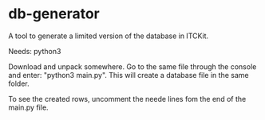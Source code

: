 db-generator
============

A tool to generate a limited version of the database in ITCKit.

Needs: python3

Download and unpack somewhere. Go to the same file through the console and enter: "python3 main.py".
This will create a database file in the same folder.

To see the created rows, uncomment the neede lines fom the end of the main.py file.
